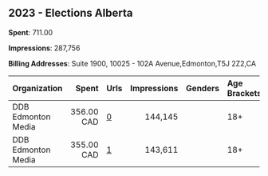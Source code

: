 ## 2023 - Elections Alberta 
**Spent**: 711.00

**Impressions**: 287,756

**Billing Addresses**: Suite 1900, 10025 - 102A Avenue,Edmonton,T5J 2Z2,CA

|Organization|Spent|Urls|Impressions|Genders|Age Brackets|Country Codes|
|:---|---:|:---|---:|:---|:---|:---|
|DDB Edmonton Media|356.00 CAD|[0](https://www.snap.com/political-ads/asset/d3030edb01b2150c134bd5fd526249dd0025cdf2facdc5ef870326e199f2df5e?mediaType=mp4)|144,145||18+|canada|
|DDB Edmonton Media|355.00 CAD|[1](https://www.snap.com/political-ads/asset/e785e09c0346975dcb8ede62914f60eccd4e11e07d8723d7155a78ac3b518b17?mediaType=mp4)|143,611||18+|canada|
